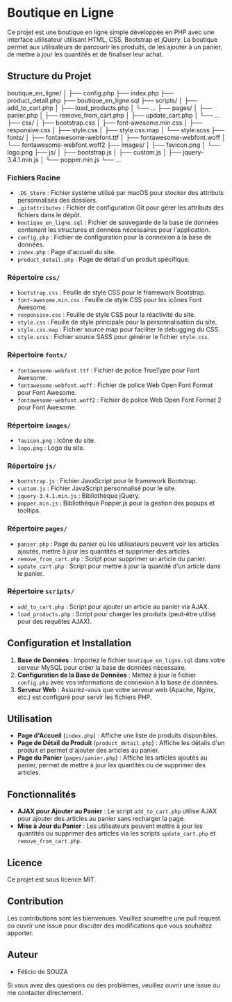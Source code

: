 # Boutique en Ligne

Ce projet est une boutique en ligne simple développée en PHP avec une interface utilisateur utilisant HTML, CSS, Bootstrap et jQuery. La boutique permet aux utilisateurs de parcourir les produits, de les ajouter à un panier, de mettre à jour les quantités et de finaliser leur achat.

## Structure du Projet

boutique_en_ligne/
│
├── config.php
├── index.php
├── product_detail.php
├── boutique_en_ligne.sql
├── scripts/
│   ├── add_to_cart.php
│   ├── load_products.php
│   └── ...
├── pages/
│   ├── panier.php
│   ├── remove_from_cart.php
│   ├── update_cart.php
│   └── ...
├── css/
│   ├── bootstrap.css
│   ├── font-awesome.min.css
│   ├── responsive.css
│   ├── style.css
│   ├── style.css.map
│   └── style.scss
├── fonts/
│   ├── fontawesome-webfont.ttf
│   ├── fontawesome-webfont.woff
│   └── fontawesome-webfont.woff2
├── images/
│   ├── favicon.png
│   └── logo.png
├── js/
│   ├── bootstrap.js
│   ├── custom.js
│   ├── jquery-3.4.1.min.js
│   └── popper.min.js
└── ...

### Fichiers Racine

- `.DS_Store` : Fichier système utilisé par macOS pour stocker des attributs personnalisés des dossiers.
- `.gitattributes` : Fichier de configuration Git pour gérer les attributs des fichiers dans le dépôt.
- `boutique_en_ligne.sql` : Fichier de sauvegarde de la base de données contenant les structures et données nécessaires pour l'application.
- `config.php` : Fichier de configuration pour la connexion à la base de données.
- `index.php` : Page d'accueil du site.
- `product_detail.php` : Page de détail d'un produit spécifique.

### Répertoire `css/`

- `bootstrap.css` : Feuille de style CSS pour le framework Bootstrap.
- `font-awesome.min.css` : Feuille de style CSS pour les icônes Font Awesome.
- `responsive.css` : Feuille de style CSS pour la réactivité du site.
- `style.css` : Feuille de style principale pour la personnalisation du site.
- `style.css.map` : Fichier source map pour faciliter le debugging du CSS.
- `style.scss` : Fichier source SASS pour générer le fichier `style.css`.

### Répertoire `fonts/`

- `fontawesome-webfont.ttf` : Fichier de police TrueType pour Font Awesome.
- `fontawesome-webfont.woff` : Fichier de police Web Open Font Format pour Font Awesome.
- `fontawesome-webfont.woff2` : Fichier de police Web Open Font Format 2 pour Font Awesome.

### Répertoire `images/`

- `favicon.png` : Icône du site.
- `logo.png` : Logo du site.

### Répertoire `js/`

- `bootstrap.js` : Fichier JavaScript pour le framework Bootstrap.
- `custom.js` : Fichier JavaScript personnalisé pour le site.
- `jquery-3.4.1.min.js` : Bibliothèque jQuery.
- `popper.min.js` : Bibliothèque Popper.js pour la gestion des popups et tooltips.

### Répertoire `pages/`

- `panier.php` : Page du panier où les utilisateurs peuvent voir les articles ajoutés, mettre à jour les quantités et supprimer des articles.
- `remove_from_cart.php` : Script pour supprimer un article du panier.
- `update_cart.php` : Script pour mettre à jour la quantité d'un article dans le panier.

### Répertoire `scripts/`

- `add_to_cart.php` : Script pour ajouter un article au panier via AJAX.
- `load_products.php` : Script pour charger les produits (peut-être utilisé pour des requêtes AJAX).

## Configuration et Installation

1. **Base de Données** : Importez le fichier `boutique_en_ligne.sql` dans votre serveur MySQL pour créer la base de données nécessaire.
2. **Configuration de la Base de Données** : Mettez à jour le fichier `config.php` avec vos informations de connexion à la base de données.
3. **Serveur Web** : Assurez-vous que votre serveur web (Apache, Nginx, etc.) est configuré pour servir les fichiers PHP.

## Utilisation

- **Page d'Accueil** (`index.php`) : Affiche une liste de produits disponibles.
- **Page de Détail du Produit** (`product_detail.php`) : Affiche les détails d'un produit et permet d'ajouter des articles au panier.
- **Page du Panier** (`pages/panier.php`) : Affiche les articles ajoutés au panier, permet de mettre à jour les quantités ou de supprimer des articles.

## Fonctionnalités

- **AJAX pour Ajouter au Panier** : Le script `add_to_cart.php` utilise AJAX pour ajouter des articles au panier sans recharger la page.
- **Mise à Jour du Panier** : Les utilisateurs peuvent mettre à jour les quantités ou supprimer des articles via les scripts `update_cart.php` et `remove_from_cart.php`.

## Licence

Ce projet est sous licence MIT.

## Contribution

Les contributions sont les bienvenues. Veuillez soumettre une pull request ou ouvrir une issue pour discuter des modifications que vous souhaitez apporter.

## Auteur 

- Félicio de SOUZA

Si vous avez des questions ou des problèmes, veuillez ouvrir une issue ou me contacter directement.
